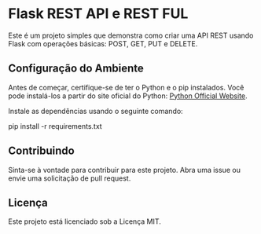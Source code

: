 # Flask REST API e REST FUL

Este é um projeto simples que demonstra como criar uma API REST usando Flask com operações básicas: POST, GET, PUT e DELETE.

## Configuração do Ambiente

Antes de começar, certifique-se de ter o Python e o pip instalados. Você pode instalá-los a partir do site oficial do Python: [Python Official Website](https://www.python.org/).

Instale as dependências usando o seguinte comando:

pip install -r requirements.txt


## Contribuindo
Sinta-se à vontade para contribuir para este projeto. Abra uma issue ou envie uma solicitação de pull request.

## Licença
Este projeto está licenciado sob a Licença MIT.
